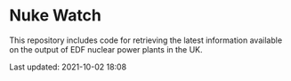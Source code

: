 # Nuke Watch

This repository includes code for retrieving the latest information available on the output of EDF nuclear power plants in the UK.

Last updated: 2021-10-02 18:08
